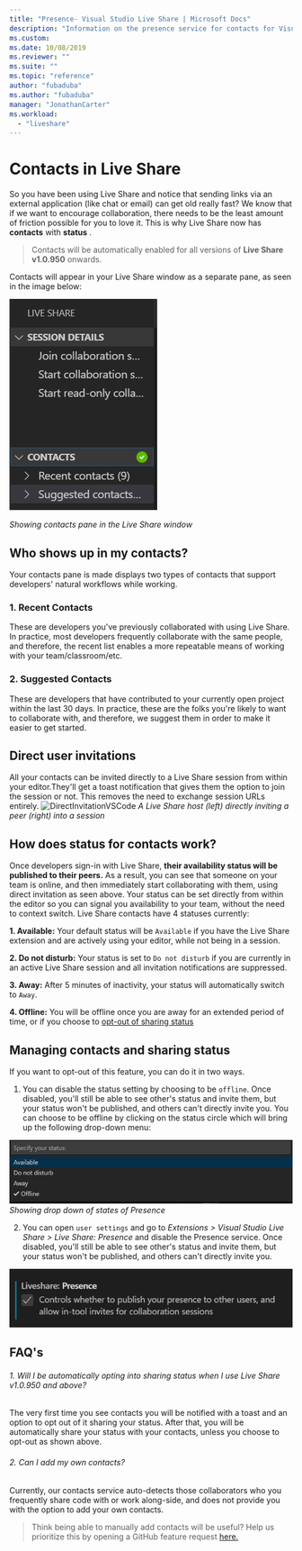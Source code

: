 ```yaml
---
title: "Presence- Visual Studio Live Share | Microsoft Docs"
description: "Information on the presence service for contacts for Visual Studio Live Share."
ms.custom:
ms.date: 10/08/2019
ms.reviewer: ""
ms.suite: ""
ms.topic: "reference"
author: "fubaduba"
ms.author: "fubaduba"
manager: "JonathanCarter"
ms.workload: 
  - "liveshare"
---
```


<!--
Copyright © Microsoft Corporation
All rights reserved.
Creative Commons Attribution 4.0 License (International): https://creativecommons.org/licenses/by/4.0/legalcode
-->

# Contacts in Live Share 

So you have been using Live Share and notice that sending links via an external application (like chat or email) can get old really fast? We know that if we want to encourage collaboration, there needs to be the least amount of friction possible for you to love it. This is why Live Share now has **contacts** with **status** .

>Contacts will be automatically enabled for all versions of **Live Share v1.0.950** onwards.

Contacts will appear in your Live Share window as a separate pane, as seen in the image below: 

![Contacts](../media/vscode-contacts-intro.png)

<em> Showing contacts pane in the Live Share window</em>
## Who shows up in my contacts?

Your contacts pane is made displays two types of contacts that support developers' natural workflows while working.
### 1. Recent Contacts  
 These are developers  you've previously collaborated with using Live Share. In practice, most developers frequently collaborate with the same people, and therefore, the recent list enables a more repeatable means of working with your team/classroom/etc.
### 2. Suggested Contacts
These are developers that have contributed to your currently open project within the last 30 days. In practice, these are the folks you're likely to want to collaborate with, and therefore, we suggest them in order to make it easier to get started.

## Direct user invitations 
All your contacts can be invited directly to a Live Share session from within your editor.They'll get a toast notification that gives them the option to join the session or not. This removes the need to exchange session URLs entirely.
![DirectInvitationVSCode](https://user-images.githubusercontent.com/51928518/66443914-e59c5d00-e9f5-11e9-957a-b1a92949d660.gif)
<em>A Live Share host (left) directly inviting a peer (right) into a session</em>

## How does status for contacts work?
Once developers sign-in with Live Share, **their availability status will be published to their peers.** As a result, you can see that someone on your team is online, and then immediately start collaborating with them, using direct invitation as seen above.
Your status can be set directly from within the editor so you can signal you availability to your team, without the need to context switch. 
Live Share contacts have 4 statuses currently:

**1. Available:** Your default status  will be `Available` if you have the  Live Share extension and are actively using your editor, while not being in a session.

**2. Do not disturb:** Your status is set to `Do not disturb` if you are currently in an active Live Share session and all invitation notifications are suppressed.

**3. Away:** After 5 minutes of inactivity, your status will automatically switch to `Away`.

**4. Offline:** You will be offline once you are away for an extended period of time, or if you choose to [opt-out of sharing status](##ManagingPresence)


## Managing contacts and sharing status<a name="ManagingPresence"> </a>

If you want to opt-out of this feature, you can do it in two ways.
1. You can disable the status setting by choosing to be `offline`. Once disabled, you'll still be able to see other's status and invite them, but your status won't be published, and others can't directly invite you.
You can choose to be offline by clicking on the status circle which will bring up the following drop-down menu:

![dropdownstatus](../media/vscode-presence-opt-out.png)
<em> Showing drop down of states of Presence</em>

2. You can open `user settings` and go to *Extensions > Visual Studio Live Share > Live Share: Presence* and disable the Presence service. Once disabled, you'll still be able to see other's status and invite them, but your status won't be published, and others can't directly invite you.

![presencesettings](../media/vscode-presence-setting.png)

## FAQ's 

###### 1. Will I be automatically opting into sharing status when I use Live Share v1.0.950 and above?

The very first time you see contacts you will be notified with a toast and an option to opt out of it sharing your status. After that, you will be automatically share your status with your contacts, unless you choose to opt-out as shown above.

###### 2. Can I add my own contacts?

Currently, our contacts service auto-detects those collaborators who you frequently share code with or work along-side, and does not provide you with the option to add your own contacts. 


>Think being able to manually add contacts will be useful? Help us prioritize this by opening a GitHub feature request [here.](https://github.com/MicrosoftDocs/live-share/issues/new?template=feature_request.md)
 

 